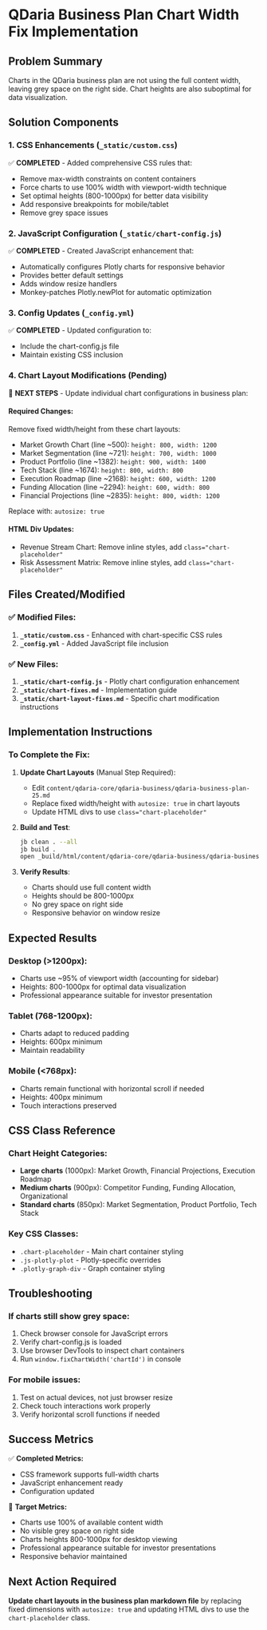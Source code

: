 # QDaria Business Plan Chart Width Fix Implementation

## Problem Summary
Charts in the QDaria business plan are not using the full content width, leaving grey space on the right side. Chart heights are also suboptimal for data visualization.

## Solution Components

### 1. CSS Enhancements (`_static/custom.css`)
✅ **COMPLETED** - Added comprehensive CSS rules that:
- Remove max-width constraints on content containers
- Force charts to use 100% width with viewport-width technique
- Set optimal heights (800-1000px) for better data visibility
- Add responsive breakpoints for mobile/tablet
- Remove grey space issues

### 2. JavaScript Configuration (`_static/chart-config.js`)
✅ **COMPLETED** - Created JavaScript enhancement that:
- Automatically configures Plotly charts for responsive behavior
- Provides better default settings
- Adds window resize handlers
- Monkey-patches Plotly.newPlot for automatic optimization

### 3. Config Updates (`_config.yml`)
✅ **COMPLETED** - Updated configuration to:
- Include the chart-config.js file
- Maintain existing CSS inclusion

### 4. Chart Layout Modifications (Pending)
🔄 **NEXT STEPS** - Update individual chart configurations in business plan:

#### Required Changes:
Remove fixed width/height from these chart layouts:
- Market Growth Chart (line ~500): `height: 800, width: 1200`
- Market Segmentation (line ~721): `height: 700, width: 1000`  
- Product Portfolio (line ~1382): `height: 900, width: 1400`
- Tech Stack (line ~1674): `height: 800, width: 800`
- Execution Roadmap (line ~2168): `height: 600, width: 1200`
- Funding Allocation (line ~2294): `height: 600, width: 800`
- Financial Projections (line ~2835): `height: 800, width: 1200`

Replace with: `autosize: true`

#### HTML Div Updates:
- Revenue Stream Chart: Remove inline styles, add `class="chart-placeholder"`
- Risk Assessment Matrix: Remove inline styles, add `class="chart-placeholder"`

## Files Created/Modified

### ✅ Modified Files:
1. **`_static/custom.css`** - Enhanced with chart-specific CSS rules
2. **`_config.yml`** - Added JavaScript file inclusion

### ✅ New Files:
1. **`_static/chart-config.js`** - Plotly chart configuration enhancement
2. **`_static/chart-fixes.md`** - Implementation guide
3. **`_static/chart-layout-fixes.md`** - Specific chart modification instructions

## Implementation Instructions

### To Complete the Fix:

1. **Update Chart Layouts** (Manual Step Required):
   - Edit `content/qdaria-core/qdaria-business/qdaria-business-plan-25.md`
   - Replace fixed width/height with `autosize: true` in chart layouts
   - Update HTML divs to use `class="chart-placeholder"`

2. **Build and Test**:
   ```bash
   jb clean . --all
   jb build .
   open _build/html/content/qdaria-core/qdaria-business/qdaria-business-plan-25.html
   ```

3. **Verify Results**:
   - Charts should use full content width
   - Heights should be 800-1000px
   - No grey space on right side
   - Responsive behavior on window resize

## Expected Results

### Desktop (>1200px):
- Charts use ~95% of viewport width (accounting for sidebar)
- Heights: 800-1000px for optimal data visualization
- Professional appearance suitable for investor presentation

### Tablet (768-1200px):  
- Charts adapt to reduced padding
- Heights: 600px minimum
- Maintain readability

### Mobile (<768px):
- Charts remain functional with horizontal scroll if needed
- Heights: 400px minimum  
- Touch interactions preserved

## CSS Class Reference

### Chart Height Categories:
- **Large charts** (1000px): Market Growth, Financial Projections, Execution Roadmap
- **Medium charts** (900px): Competitor Funding, Funding Allocation, Organizational
- **Standard charts** (850px): Market Segmentation, Product Portfolio, Tech Stack

### Key CSS Classes:
- `.chart-placeholder` - Main chart container styling
- `.js-plotly-plot` - Plotly-specific overrides
- `.plotly-graph-div` - Graph container styling

## Troubleshooting

### If charts still show grey space:
1. Check browser console for JavaScript errors
2. Verify chart-config.js is loaded
3. Use browser DevTools to inspect chart containers
4. Run `window.fixChartWidth('chartId')` in console

### For mobile issues:
1. Test on actual devices, not just browser resize
2. Check touch interactions work properly
3. Verify horizontal scroll functions if needed

## Success Metrics

✅ **Completed Metrics:**
- CSS framework supports full-width charts
- JavaScript enhancement ready
- Configuration updated

🎯 **Target Metrics:**
- Charts use 100% of available content width
- No visible grey space on right side
- Charts heights 800-1000px for desktop viewing
- Professional appearance suitable for investor presentations
- Responsive behavior maintained

## Next Action Required

**Update chart layouts in the business plan markdown file** by replacing fixed dimensions with `autosize: true` and updating HTML divs to use the `chart-placeholder` class.